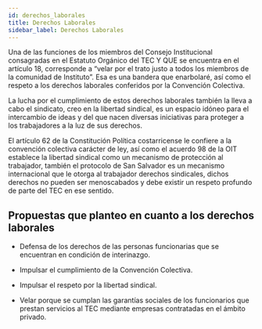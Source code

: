 ```yaml
---
id: derechos_laborales
title: Derechos Laborales
sidebar_label: Derechos Laborales 
---
```


Una de las funciones de los miembros del Consejo Institucional consagradas en el Estatuto Orgánico del TEC Y QUE se encuentra en el artículo 18, corresponde a “velar por el trato justo a todos los miembros de la comunidad de Instituto”. Esa es una bandera que enarbolaré, así como el respeto a los derechos laborales conferidos por la Convención Colectiva.

La lucha por el cumplimiento de estos derechos laborales también la lleva a cabo el sindicato, creo en la libertad sindical, es un espacio idóneo para el intercambio de ideas y del que nacen diversas iniciativas para proteger a los trabajadores a la luz de sus derechos.  

El artículo 62 de la Constitución Política costarricense le confiere a la convención colectiva carácter de ley, así como el acuerdo 98 de la OIT establece la libertad sindical como un mecanismo de protección al trabajador, también el protocolo de San Salvador es un mecanismo internacional que le otorga al trabajador derechos sindicales, dichos derechos no pueden ser menoscabados y debe existir un respeto profundo de parte del TEC en ese sentido.

## Propuestas que planteo en cuanto a los derechos laborales
- Defensa de los derechos de las personas funcionarias que se encuentran en condición de interinazgo.

- Impulsar el cumplimiento de la Convención Colectiva.

- Impulsar el respeto por la libertad sindical.

- Velar porque se cumplan las garantías sociales de los funcionarios que prestan servicios al TEC mediante empresas contratadas en el ámbito privado.  
